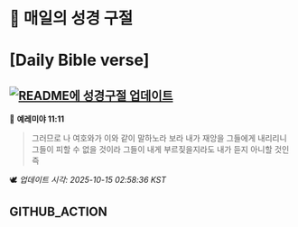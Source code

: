 # 🙏 매일의 성경 구절
# [Daily Bible verse]
## [![README에 성경구절 업데이트](https://github.com/DONGSUKA/first_test/actions/workflows/update-readme-bible.yml/badge.svg)](https://github.com/DONGSUKA/first_test/actions/workflows/update-readme-bible.yml)
<!-- START_BIBLE_VERSE -->
📖 **예레미야 11:11**
> 그러므로 나 여호와가 이와 같이 말하노라 보라 내가 재앙을 그들에게 내리리니 그들이 피할 수 없을 것이라 그들이 내게 부르짖을지라도 내가 듣지 아니할 것인즉

🕊️ _업데이트 시각: 2025-10-15 02:58:36 KST_
  <!-- END_BIBLE_VERSE -->
## GITHUB_ACTION
